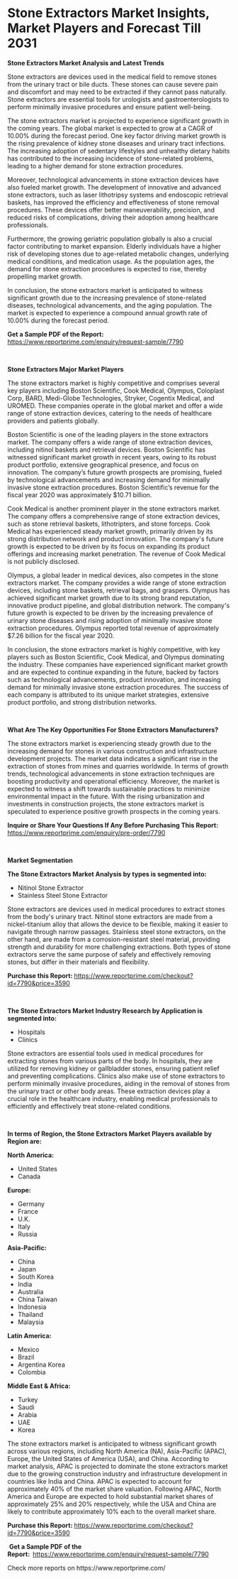 <p><h1>Stone Extractors Market Insights, Market Players and Forecast Till 2031</h1></p><p><strong>Stone Extractors Market Analysis and Latest Trends</strong></p>
<p><p>Stone extractors are devices used in the medical field to remove stones from the urinary tract or bile ducts. These stones can cause severe pain and discomfort and may need to be extracted if they cannot pass naturally. Stone extractors are essential tools for urologists and gastroenterologists to perform minimally invasive procedures and ensure patient well-being.</p><p>The stone extractors market is projected to experience significant growth in the coming years. The global market is expected to grow at a CAGR of 10.00% during the forecast period. One key factor driving market growth is the rising prevalence of kidney stone diseases and urinary tract infections. The increasing adoption of sedentary lifestyles and unhealthy dietary habits has contributed to the increasing incidence of stone-related problems, leading to a higher demand for stone extraction procedures.</p><p>Moreover, technological advancements in stone extraction devices have also fueled market growth. The development of innovative and advanced stone extractors, such as laser lithotripsy systems and endoscopic retrieval baskets, has improved the efficiency and effectiveness of stone removal procedures. These devices offer better maneuverability, precision, and reduced risks of complications, driving their adoption among healthcare professionals.</p><p>Furthermore, the growing geriatric population globally is also a crucial factor contributing to market expansion. Elderly individuals have a higher risk of developing stones due to age-related metabolic changes, underlying medical conditions, and medication usage. As the population ages, the demand for stone extraction procedures is expected to rise, thereby propelling market growth.</p><p>In conclusion, the stone extractors market is anticipated to witness significant growth due to the increasing prevalence of stone-related diseases, technological advancements, and the aging population. The market is expected to experience a compound annual growth rate of 10.00% during the forecast period.</p></p>
<p><strong>Get a Sample PDF of the Report:&nbsp;</strong> <a href="https://www.reportprime.com/enquiry/request-sample/7790">https://www.reportprime.com/enquiry/request-sample/7790</a></p>
<p>&nbsp;</p>
<p><strong>Stone Extractors Major Market Players</strong></p>
<p><p>The stone extractors market is highly competitive and comprises several key players including Boston Scientific, Cook Medical, Olympus, Coloplast Corp, BARD, Medi-Globe Technologies, Stryker, Cogentix Medical, and UROMED. These companies operate in the global market and offer a wide range of stone extraction devices, catering to the needs of healthcare providers and patients globally.</p><p>Boston Scientific is one of the leading players in the stone extractors market. The company offers a wide range of stone extraction devices, including nitinol baskets and retrieval devices. Boston Scientific has witnessed significant market growth in recent years, owing to its robust product portfolio, extensive geographical presence, and focus on innovation. The company’s future growth prospects are promising, fueled by technological advancements and increasing demand for minimally invasive stone extraction procedures. Boston Scientific’s revenue for the fiscal year 2020 was approximately $10.71 billion.</p><p>Cook Medical is another prominent player in the stone extractors market. The company offers a comprehensive range of stone extraction devices, such as stone retrieval baskets, lithotripters, and stone forceps. Cook Medical has experienced steady market growth, primarily driven by its strong distribution network and product innovation. The company's future growth is expected to be driven by its focus on expanding its product offerings and increasing market penetration. The revenue of Cook Medical is not publicly disclosed.</p><p>Olympus, a global leader in medical devices, also competes in the stone extractors market. The company provides a wide range of stone extraction devices, including stone baskets, retrieval bags, and graspers. Olympus has achieved significant market growth due to its strong brand reputation, innovative product pipeline, and global distribution network. The company's future growth is expected to be driven by the increasing prevalence of urinary stone diseases and rising adoption of minimally invasive stone extraction procedures. Olympus reported total revenue of approximately $7.26 billion for the fiscal year 2020.</p><p>In conclusion, the stone extractors market is highly competitive, with key players such as Boston Scientific, Cook Medical, and Olympus dominating the industry. These companies have experienced significant market growth and are expected to continue expanding in the future, backed by factors such as technological advancements, product innovation, and increasing demand for minimally invasive stone extraction procedures. The success of each company is attributed to its unique market strategies, extensive product portfolio, and strong distribution networks.</p></p>
<p>&nbsp;</p>
<p><strong>What Are The Key Opportunities For Stone Extractors Manufacturers?</strong></p>
<p><p>The stone extractors market is experiencing steady growth due to the increasing demand for stones in various construction and infrastructure development projects. The market data indicates a significant rise in the extraction of stones from mines and quarries worldwide. In terms of growth trends, technological advancements in stone extraction techniques are boosting productivity and operational efficiency. Moreover, the market is expected to witness a shift towards sustainable practices to minimize environmental impact in the future. With the rising urbanization and investments in construction projects, the stone extractors market is speculated to experience positive growth prospects in the coming years.</p></p>
<p><strong>Inquire or Share Your Questions If Any Before Purchasing This Report:</strong> <a href="https://www.reportprime.com/enquiry/pre-order/7790">https://www.reportprime.com/enquiry/pre-order/7790</a></p>
<p>&nbsp;</p>
<p><strong>Market Segmentation</strong></p>
<p><strong>The Stone Extractors Market Analysis by types is segmented into:</strong></p>
<p><ul><li>Nitinol Stone Extractor</li><li>Stainless Steel Stone Extractor</li></ul></p>
<p><p>Stone extractors are devices used in medical procedures to extract stones from the body's urinary tract. Nitinol stone extractors are made from a nickel-titanium alloy that allows the device to be flexible, making it easier to navigate through narrow passages. Stainless steel stone extractors, on the other hand, are made from a corrosion-resistant steel material, providing strength and durability for more challenging extractions. Both types of stone extractors serve the same purpose of safely and effectively removing stones, but differ in their materials and flexibility.</p></p>
<p><strong>Purchase this Report:&nbsp;</strong><a href="https://www.reportprime.com/checkout?id=7790&price=3590">https://www.reportprime.com/checkout?id=7790&price=3590</a></p>
<p>&nbsp;</p>
<p><strong>The Stone Extractors Market Industry Research by Application is segmented into:</strong></p>
<p><ul><li>Hospitals</li><li>Clinics</li></ul></p>
<p><p>Stone extractors are essential tools used in medical procedures for extracting stones from various parts of the body. In hospitals, they are utilized for removing kidney or gallbladder stones, ensuring patient relief and preventing complications. Clinics also make use of stone extractors to perform minimally invasive procedures, aiding in the removal of stones from the urinary tract or other body areas. These extraction devices play a crucial role in the healthcare industry, enabling medical professionals to efficiently and effectively treat stone-related conditions.</p></p>
<p>&nbsp;</p>
<p><strong>In terms of Region, the Stone Extractors Market Players available by Region are:</strong></p>
<p>
    <p> <strong> North America: </strong>
        <ul>
            <li>United States</li>
            <li>Canada</li>
        </ul>
        </p> 
    <p> <strong> Europe: </strong>
        <ul>
            <li>Germany</li>
            <li>France</li>
            <li>U.K.</li>
            <li>Italy</li>
            <li>Russia</li>
        </ul>
        </p> 
    <p> <strong> Asia-Pacific: </strong>
        <ul>
            <li>China</li>
            <li>Japan</li>
            <li>South Korea</li>
            <li>India</li>
            <li>Australia</li>
            <li>China Taiwan</li>
            <li>Indonesia</li>
            <li>Thailand</li>
            <li>Malaysia</li>
        </ul>
        </p> 
    <p> <strong> Latin America: </strong>
        <ul>
            <li>Mexico</li>
            <li>Brazil</li>
            <li>Argentina Korea</li>
            <li>Colombia</li>
        </ul>
        </p> 
    <p> <strong> Middle East & Africa: </strong>
        <ul>
            <li>Turkey</li>
            <li>Saudi</li>
            <li>Arabia</li>
            <li>UAE</li>
            <li>Korea</li>
        </ul>
    </p>
    </p>
<p><p>The stone extractors market is anticipated to witness significant growth across various regions, including North America (NA), Asia-Pacific (APAC), Europe, the United States of America (USA), and China. According to market analysis, APAC is projected to dominate the stone extractors market due to the growing construction industry and infrastructure development in countries like India and China. APAC is expected to account for approximately 40% of the market share valuation. Following APAC, North America and Europe are expected to hold substantial market shares of approximately 25% and 20% respectively, while the USA and China are likely to contribute approximately 10% each to the overall market share.</p></p>
<p><strong>Purchase this Report: </strong><a href="https://www.reportprime.com/checkout?id=7790&price=3590">https://www.reportprime.com/checkout?id=7790&price=3590</a></p>
<p>&nbsp;<strong>Get a Sample PDF of the Report:&nbsp;&nbsp;</strong><a href="https://www.reportprime.com/enquiry/request-sample/7790">https://www.reportprime.com/enquiry/request-sample/7790</a></p>
<p><strong></strong></p>
<p>Check more reports on https://www.reportprime.com/</p>